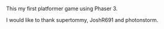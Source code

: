 This my first platformer game using Phaser 3.

I would like to thank supertommy, JoshR691 and photonstorm.